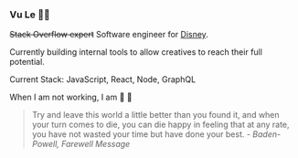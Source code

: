 ### Vu Le 👋🏽
~~Stack Overflow expert~~ Software engineer for [Disney](https://dmedmedia.disney.com/).

Currently building internal tools to allow creatives to reach their full potential.

Current Stack: JavaScript, React, Node, GraphQL

When I am not working, I am 🚵 🧗

> Try and leave this world a little better than you found it, and when your turn comes to die, you can die happy in feeling that at any rate, you have not wasted your time but have done your best. *- Baden-Powell, Farewell Message*


<!--
**vukyle/vu** is a ✨ _special_ ✨ repository because its `README.md` (this file) appears on your GitHub profile.

Here are some ideas to get you started:

- 🔭 I’m currently working on ...
- 🌱 I’m currently learning ...
- 👯 I’m looking to collaborate on ...
- 🤔 I’m looking for help with ...
- 💬 Ask me about ...
- 📫 How to reach me: ...
- 😄 Pronouns: ...
- ⚡ Fun fact: ...
-->
